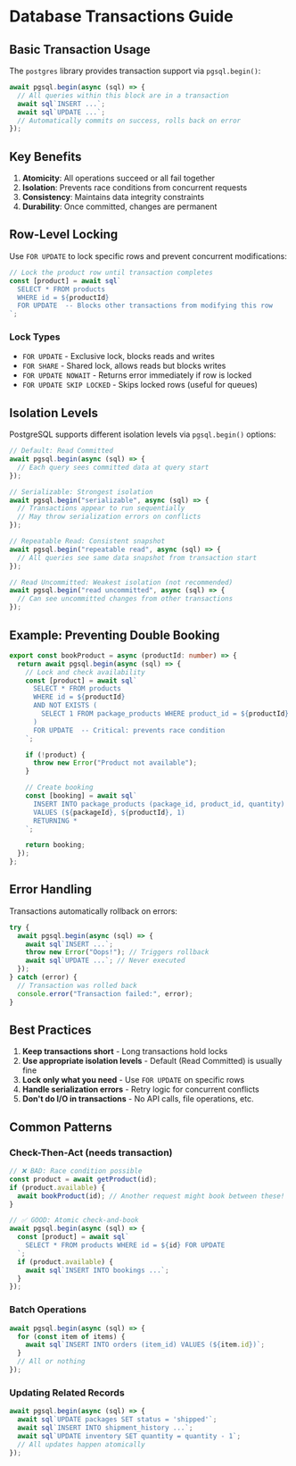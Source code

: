 # Database Transactions Guide

## Basic Transaction Usage

The `postgres` library provides transaction support via `pgsql.begin()`:

```typescript
await pgsql.begin(async (sql) => {
  // All queries within this block are in a transaction
  await sql`INSERT ...`;
  await sql`UPDATE ...`;
  // Automatically commits on success, rolls back on error
});
```

## Key Benefits

1. **Atomicity**: All operations succeed or all fail together
2. **Isolation**: Prevents race conditions from concurrent requests
3. **Consistency**: Maintains data integrity constraints
4. **Durability**: Once committed, changes are permanent

## Row-Level Locking

Use `FOR UPDATE` to lock specific rows and prevent concurrent modifications:

```typescript
// Lock the product row until transaction completes
const [product] = await sql`
  SELECT * FROM products 
  WHERE id = ${productId}
  FOR UPDATE  -- Blocks other transactions from modifying this row
`;
```

### Lock Types

- `FOR UPDATE` - Exclusive lock, blocks reads and writes
- `FOR SHARE` - Shared lock, allows reads but blocks writes
- `FOR UPDATE NOWAIT` - Returns error immediately if row is locked
- `FOR UPDATE SKIP LOCKED` - Skips locked rows (useful for queues)

## Isolation Levels

PostgreSQL supports different isolation levels via `pgsql.begin()` options:

```typescript
// Default: Read Committed
await pgsql.begin(async (sql) => {
  // Each query sees committed data at query start
});

// Serializable: Strongest isolation
await pgsql.begin("serializable", async (sql) => {
  // Transactions appear to run sequentially
  // May throw serialization errors on conflicts
});

// Repeatable Read: Consistent snapshot
await pgsql.begin("repeatable read", async (sql) => {
  // All queries see same data snapshot from transaction start
});

// Read Uncommitted: Weakest isolation (not recommended)
await pgsql.begin("read uncommitted", async (sql) => {
  // Can see uncommitted changes from other transactions
});
```

## Example: Preventing Double Booking

```typescript
export const bookProduct = async (productId: number) => {
  return await pgsql.begin(async (sql) => {
    // Lock and check availability
    const [product] = await sql`
      SELECT * FROM products 
      WHERE id = ${productId} 
      AND NOT EXISTS (
        SELECT 1 FROM package_products WHERE product_id = ${productId}
      )
      FOR UPDATE  -- Critical: prevents race condition
    `;

    if (!product) {
      throw new Error("Product not available");
    }

    // Create booking
    const [booking] = await sql`
      INSERT INTO package_products (package_id, product_id, quantity)
      VALUES (${packageId}, ${productId}, 1)
      RETURNING *
    `;

    return booking;
  });
};
```

## Error Handling

Transactions automatically rollback on errors:

```typescript
try {
  await pgsql.begin(async (sql) => {
    await sql`INSERT ...`;
    throw new Error("Oops!"); // Triggers rollback
    await sql`UPDATE ...`; // Never executed
  });
} catch (error) {
  // Transaction was rolled back
  console.error("Transaction failed:", error);
}
```

## Best Practices

1. **Keep transactions short** - Long transactions hold locks
2. **Use appropriate isolation levels** - Default (Read Committed) is usually fine
3. **Lock only what you need** - Use `FOR UPDATE` on specific rows
4. **Handle serialization errors** - Retry logic for concurrent conflicts
5. **Don't do I/O in transactions** - No API calls, file operations, etc.

## Common Patterns

### Check-Then-Act (needs transaction)

```typescript
// ❌ BAD: Race condition possible
const product = await getProduct(id);
if (product.available) {
  await bookProduct(id); // Another request might book between these!
}

// ✅ GOOD: Atomic check-and-book
await pgsql.begin(async (sql) => {
  const [product] = await sql`
    SELECT * FROM products WHERE id = ${id} FOR UPDATE
  `;
  if (product.available) {
    await sql`INSERT INTO bookings ...`;
  }
});
```

### Batch Operations

```typescript
await pgsql.begin(async (sql) => {
  for (const item of items) {
    await sql`INSERT INTO orders (item_id) VALUES (${item.id})`;
  }
  // All or nothing
});
```

### Updating Related Records

```typescript
await pgsql.begin(async (sql) => {
  await sql`UPDATE packages SET status = 'shipped'`;
  await sql`INSERT INTO shipment_history ...`;
  await sql`UPDATE inventory SET quantity = quantity - 1`;
  // All updates happen atomically
});
```
